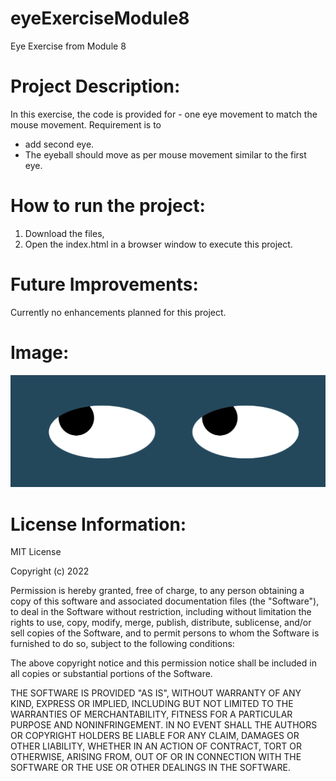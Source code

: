 # eyeExerciseModule8
Eye Exercise from Module 8

# Project Description: 
In this exercise, the code is provided for - one eye movement to match the mouse movement. Requirement is to 
- add second eye.
- The eyeball should move as per mouse movement similar to the first eye. 

# How to run the project:
1. Download the files, 
2. Open the index.html in a browser window to execute this project. 

# Future Improvements:
Currently no enhancements planned for this project.

# Image: 

<img src="images/eyeExercise.png" alt="A really cross looking eye :)"> </a>

# License Information: 
MIT License

Copyright (c) 2022

Permission is hereby granted, free of charge, to any person obtaining a copy
of this software and associated documentation files (the "Software"), to deal
in the Software without restriction, including without limitation the rights
to use, copy, modify, merge, publish, distribute, sublicense, and/or sell
copies of the Software, and to permit persons to whom the Software is
furnished to do so, subject to the following conditions:

The above copyright notice and this permission notice shall be included in all
copies or substantial portions of the Software.

THE SOFTWARE IS PROVIDED "AS IS", WITHOUT WARRANTY OF ANY KIND, EXPRESS OR
IMPLIED, INCLUDING BUT NOT LIMITED TO THE WARRANTIES OF MERCHANTABILITY,
FITNESS FOR A PARTICULAR PURPOSE AND NONINFRINGEMENT. IN NO EVENT SHALL THE
AUTHORS OR COPYRIGHT HOLDERS BE LIABLE FOR ANY CLAIM, DAMAGES OR OTHER
LIABILITY, WHETHER IN AN ACTION OF CONTRACT, TORT OR OTHERWISE, ARISING FROM,
OUT OF OR IN CONNECTION WITH THE SOFTWARE OR THE USE OR OTHER DEALINGS IN THE
SOFTWARE.
